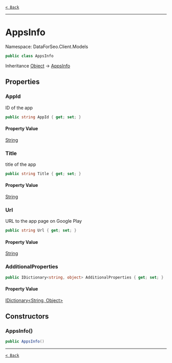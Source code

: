 [`< Back`](./)

---

# AppsInfo

Namespace: DataForSeo.Client.Models

```csharp
public class AppsInfo
```

Inheritance [Object](https://docs.microsoft.com/en-us/dotnet/api/system.object) → [AppsInfo](./dataforseo.client.models.appsinfo)

## Properties

### **AppId**

ID of the app

```csharp
public string AppId { get; set; }
```

#### Property Value

[String](https://docs.microsoft.com/en-us/dotnet/api/system.string)<br>

### **Title**

title of the app

```csharp
public string Title { get; set; }
```

#### Property Value

[String](https://docs.microsoft.com/en-us/dotnet/api/system.string)<br>

### **Url**

URL to the app page on Google Play

```csharp
public string Url { get; set; }
```

#### Property Value

[String](https://docs.microsoft.com/en-us/dotnet/api/system.string)<br>

### **AdditionalProperties**

```csharp
public IDictionary<string, object> AdditionalProperties { get; set; }
```

#### Property Value

[IDictionary&lt;String, Object&gt;](https://docs.microsoft.com/en-us/dotnet/api/system.collections.generic.idictionary-2)<br>

## Constructors

### **AppsInfo()**

```csharp
public AppsInfo()
```

---

[`< Back`](./)
